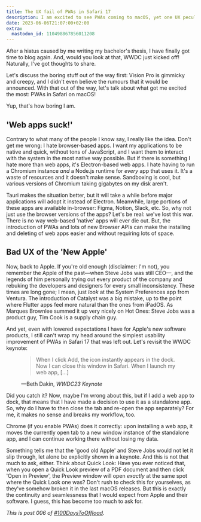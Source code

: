 ```yaml
---
title: The UX fail of PWAs in Safari 17
description: I am excited to see PWAs coming to macOS, yet one UX peculiarity of it really bugs me as a macOS user.
date: 2023-06-06T21:07:00+02:00
extra:
  mastodon_id: 110498867856011208
---
```


After a hiatus caused by me writing my bachelor's thesis, I have finally got time to blog again. And, would you look at that, WWDC just kicked off! Naturally, I've got thoughts to share.

Let's discuss the boring stuff out of the way first: Vision Pro is gimmicky and creepy, and I didn't even believe the rumours that it would be announced. With that out of the way, let's talk about what got me excited the most: PWAs in Safari on macOS!

Yup, that's how boring I am.

## 'Web apps suck!'

Contrary to what many of the people I know say, I really like the idea. Don't get me wrong: I hate browser-based apps. I want my applications to be native and quick, without tons of JavaScript, and I want them to interact with the system in the most native way possible. But if there is something I hate more than web apps, it's Electron-based web apps. I hate having to run a Chromium instance _and_ a Node.js runtime for _every_ app that uses it. It's a waste of resources and it doesn't make sense. Sandboxing is cool, but various versions of Chromium taking gigabytes on my disk aren't.

Tauri makes the situation better, but it will take a while before major applications will adopt it instead of Electron. Meanwhile, large portions of these apps are available in-browser: Figma, Notion, Slack, etc. So, why not just use the browser versions of the apps? Let's be real: we've lost this war. There is no way web-based 'native' apps will ever die out. But, the introduction of PWAs and lots of new Browser APIs can make the installing and deleting of web apps easier and without requiring lots of space.

## Bad UX of the 'New Apple'

Now, back to Apple. If you're old enough (disclaimer: I'm not), you remember the Apple of the past—when Steve Jobs was still CEO—, and the legends of him personally trying out every product of the company and rebuking the developers and designers for every small inconsistency. These times are long gone; I mean, just _look_ at the System Preferences app from Ventura. The introduction of Catalyst was a big mistake, up to the point where Flutter apps feel more natural than the ones from iPadOS. As Marques Brownlee summed it up very nicely on Hot Ones: Steve Jobs was a product guy, Tim Cook is a supply chain guy.

And yet, even with lowered expectations I have for Apple's new software products, I still can't wrap my head around the simplest usability improvement of PWAs in Safari 17 that was left out. Let's revisit the WWDC keynote:

<figure>
    <blockquote cite="https://developers.apple.com/videos/play/wwdc2023/101/">
        <p>When I click Add, the icon instantly appears in the dock. Now I can close this window in Safari. When I launch my web app, [...]</p>
    </blockquote>
    <figcaption>—Beth Dakin, <cite>WWDC23 Keynote</cite></figcaption>
</figure>

Did you catch it? Now, maybe I'm wrong about this, but if I add a web app to dock, that means that I have made a decision to use it as a standalone app. So, why do I have to then close the tab and re-open the app separately? For me, it makes no sense and breaks my workflow, too.

Chrome (if you enable PWAs) does it correctly: upon installing a web app, it moves the currently open tab to a new window instance of the standalone app, and I can continue working there without losing my data.

Something tells me that the 'good old Apple' and Steve Jobs would not let it slip through, let alone be explicitly shown in a keynote. And this is not that much to ask, either. Think about Quick Look: Have you ever noticed that, when you open a Quick Look preview of a PDF document and then click 'Open in Preview', the Preview window will open _exactly_ at the same spot where the Quick Look one was? Don't rush to check this for yourselves, as they've somehow broken it in the last macOS releases. But this is exactly the continuity and seamlessness that I would expect from Apple and their software. I guess, this has become too much to ask for.

_This is post 006 of [#100DaysToOffload](https://100daystooffload.com/)._
